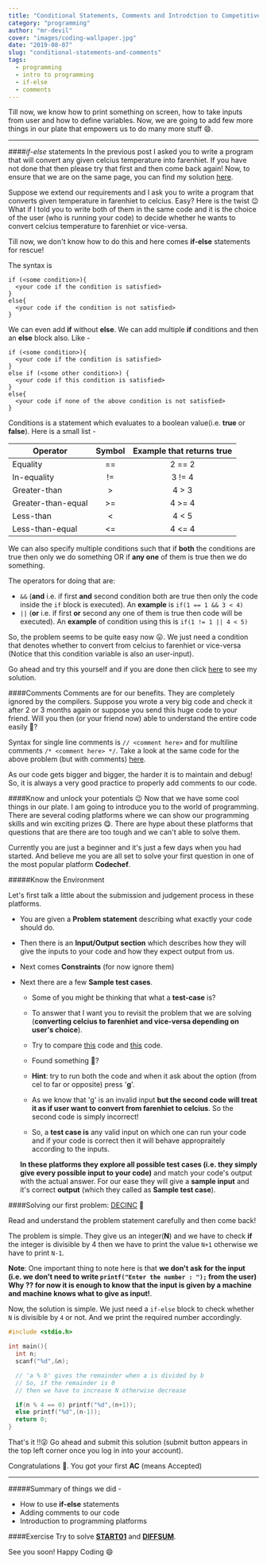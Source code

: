 ```yaml
---
title: "Conditional Statements, Comments and Introdction to Competitive Programming"
category: "programming"
author: "mr-devil"
cover: "images/coding-wallpaper.jpg"
date: "2019-08-07"
slug: "conditional-statements-and-comments"
tags:
  - programming
  - intro to programming
  - if-else
  - comments
---
```


Till now, we know how to print something on screen, how to take inputs from user and how to define variables. Now, we are going to add few more things in our plate that empowers us to do many more stuff 😄.

---

####_if-else_ statements
In the previous post I asked you to write a program that will convert any given celcius temperature into farenhiet. If you have not done that then please try that first and then come back again! Now, to ensure that we are on the same page, you can find my solution [here](https://rextester.com/CGR49358).

Suppose we extend our requirements and I ask you to write a program that converts given temperature in farenhiet to celcius. Easy? Here is the twist 😉 What if I told you to write both of them in the same code and it is the choice of the user (who is running your code) to decide whether he wants to convert celcius temperature to farenhiet or vice-versa.

Till now, we don't know how to do this and here comes **if-else** statements for rescue!

The syntax is

```
if (<some condition>){
  <your code if the condition is satisfied>
}
else{
  <your code if the condition is not satisfied>
}
```

We can even add **if** without **else**. We can add multiple **if** conditions and then an **else** block also. Like -

```
if (<some condition>){
  <your code if the condition is satisfied>
}
else if (<some other condition>) {
  <your code if this condition is satisfied>
}
else{
  <your code if none of the above condition is not satisfied>
}
```

Conditions is a statement which evaluates to a boolean value(i.e. **true** or **false**). Here is a small list -

| Operator           | Symbol | Example that returns **true** |
| ------------------ | :----: | :---------------------------: |
| Equality           |   ==   |            2 == 2             |
| In-equality        |   !=   |            3 != 4             |
| Greater-than       |   >    |             4 > 3             |
| Greater-than-equal |   >=   |            4 >= 4             |
| Less-than          |   <    |             4 < 5             |
| Less-than-equal    |   <=   |            4 <= 4             |

We can also specify multiple conditions such that if **both** the conditions are true then only we do something OR if **any one** of them is true then we do something.

The operators for doing that are:

- `&&` (**and** i.e. if first **and** second condition both are true then only the code inside the `if` block is executed). An **example** is `if(1 == 1 && 3 < 4)`
- `||` (**or** i.e. if first **or** second any one of them is true then code will be executed). An **example** of condition using this is `if(1 != 1 || 4 < 5)`

So, the problem seems to be quite easy now 😛. We just need a condition that denotes whether to convert from celcius to farenhiet or vice-versa (Notice that this condition variable is also an user-input).

Go ahead and try this yourself and if you are done then click [here](https://rextester.com/YJDPD19867) to see my solution.

####Comments
Comments are for our benefits. They are completely ignored by the compilers. Suppose you wrote a very big code and check it after 2 or 3 months again or suppose you send this huge code to your friend. Will you then (or your friend now) able to understand the entire code easily 🤔?

Syntax for single line comments is `// <comment here>` and for multiline comments `/* <comment here> */`.
Take a look at the same code for the above problem (but with comments) [here](https://rextester.com/IBWUMX74453).

As our code gets bigger and bigger, the harder it is to maintain and debug! So, it is always a very good practice to properly add comments to our code.

####Know and unlock your potentials 😉
Now that we have some cool things in our plate. I am going to introduce you to the world of programming. There are several coding platforms where we can show our programming skills and win exciting prizes 😋. There are hype about these platforms that questions that are there are too tough and we can't able to solve them.

Currently you are just a beginner and it's just a few days when you had started. And believe me you are all set to solve your first question in one of the most popular platform **Codechef**.

#####Know the Environment

Let's first talk a little about the submission and judgement process in these platforms.

- You are given a **Problem statement** describing what exactly your code should do.
- Then there is an **Input/Output section** which describes how they will give the inputs to your code and how they expect output from us.
- Next comes **Constraints** (for now ignore them)
- Next there are a few **Sample test cases**.

  - Some of you might be thinking that what a **test-case** is?
  - To answer that I want you to revisit the problem that we are solving (**converting celcius to farenhiet and vice-versa depending on user's choice**).
  - Try to compare [this](https://rextester.com/IBWUMX74453) code and [this](https://rextester.com/GHCJ3776) code.
  - Found something 🤨?
  - **Hint**: try to run both the code and when it ask about the option (from cel to far or opposite) press '**g**'.
  - As we know that 'g' is an invalid input **but the second code will treat it as if user want to convert from farenhiet to celcius**. So the second code is simply incorrect!

  - So, a **test case is** any valid input on which one can run your code and if your code is correct then it will behave appropraitely according to the inputs.

  **In these platforms they explore all possible test cases (i.e. they simply give every possible input to your code)** and match your code's output with the actual answer. For our ease they will give a **sample input** and it's correct **output** (which they called as **Sample test case**).

####Solving our first problem: [DECINC](https://www.codechef.com/problems/DECINC) 🤩

Read and understand the problem statement carefully and then come back!

The problem is simple. They give us an integer(**N**) and we have to check **if** the integer is divisible by 4 then we have to print the value `N+1` otherwise we have to print `N-1`.

**Note**: One important thing to note here is that **we don't ask for the input (i.e. we don't need to write `printf("Enter the number : ");` from the user) Why ?? for now it is enough to know that the input is given by a machine and machine knows what to give as input!**.

Now, the solution is simple. We just need a `if-else` block to check whether `N` is divisible by `4` or not. And we print the required number accordingly.

```c
#include <stdio.h>

int main(){
  int n;
  scanf("%d",&n);

  // 'a % b' gives the remainder when a is divided by b
  // So, if the remainder is 0
  // then we have to increase N otherwise decrease

  if(n % 4 == 0) printf("%d",(n+1));
  else printf("%d",(n-1));
  return 0;
}
```

That's it !!😜 Go ahead and submit this solution (submit button appears in the top left corner once you log in into your account).

Congratulations 🎊. You got your first **AC** (means Accepted)

---

#####Summary of things we did -

- How to use **if-else** statements
- Adding comments to our code
- Introduction to programming platforms

####Exercise
Try to solve **[START01](https://www.codechef.com/problems/START01)** and **[DIFFSUM](https://www.codechef.com/problems/DIFFSUM)**.

See you soon! Happy Coding 😄
